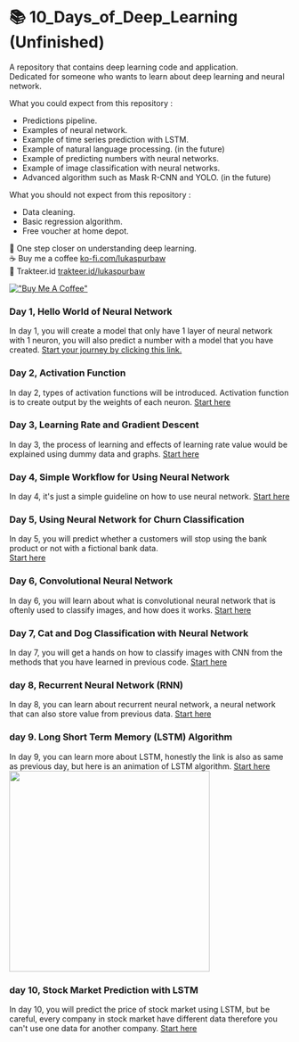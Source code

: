 # 📚 10_Days_of_Deep_Learning (Unfinished)
A repository that contains deep learning code and application.  
Dedicated for someone who wants to learn about deep learning and neural network.

What you could expect from this repository :
* Predictions pipeline.
* Examples of neural network.
* Example of time series prediction with LSTM.
* Example of natural language processing. (in the future)
* Example of predicting numbers with neural networks.
* Example of image classification with neural networks.
* Advanced algorithm such as Mask R-CNN and YOLO. (in the future)

What you should not expect from this repository :
* Data cleaning.
* Basic regression algorithm.
* Free voucher at home depot.

🥳 One step closer on understanding deep learning.   
☕ Buy me a coffee  [ko-fi.com/lukaspurbaw](ko-fi.com/lukaspurbaw)  
🍣 Trakteer.id [trakteer.id/lukaspurbaw](https://trakteer.id/lukaspurbaw)

[!["Buy Me A Coffee"](https://www.buymeacoffee.com/assets/img/custom_images/orange_img.png)](https://www.buymeacoffee.com/lukaspurbaw)

### Day 1, Hello World of Neural Network
In day 1, you will create a model that only have 1 layer of neural network with 1 neuron, you will also predict a number with a model that you have created. [Start your journey by clicking this link.](https://colab.research.google.com/github/LukasPurbaW/100_Days_of_Deep_Learning/blob/main/Day_1_Hello_World_of_Neural_Network.ipynb)

### Day 2, Activation Function
In day 2, types of activation functions will be introduced. Activation function is to create output by the weights of each neuron. [Start here](https://colab.research.google.com/github/LukasPurbaW/100_Days_of_Deep_Learning/blob/main/Day_2_Activation_Function.ipynb)

### Day 3, Learning Rate and Gradient Descent
In day 3, the process of learning and effects of learning rate value would be explained using dummy data and graphs. [Start here](https://colab.research.google.com/github/LukasPurbaW/100_Days_of_Deep_Learning/blob/main/Day_3_Learning_Rate_%26_Gradient_Descent.ipynb) 

### Day 4, Simple Workflow for Using Neural Network
In day 4, it's just a simple guideline on how to use neural network. [Start here](https://colab.research.google.com/github/LukasPurbaW/100_Days_of_Deep_Learning/blob/main/Day_4_Simple_Prediction_Pipeline_(No_code).ipynb)

### Day 5, Using Neural Network for Churn Classification
In day 5, you will predict whether a customers will stop using the bank product or not with a fictional bank data.  
[Start here](https://colab.research.google.com/github/LukasPurbaW/100_Days_of_Deep_Learning/blob/main/Day_5_ANN_for_Classification.ipynb)
 
### Day 6, Convolutional Neural Network
In day 6, you will learn about what is convolutional neural network that is oftenly used to classify images, and how does it works.
[Start here](https://colab.research.google.com/github/moswil/Python4ds_cohort-1/blob/master/Practical_3a_Convolutional_Neural_Networks.ipynb)

### Day 7, Cat and Dog Classification with Neural Network
In day 7, you will get a hands on how to classify images with CNN from the methods that you have learned in previous code.
[Start here](https://colab.research.google.com/github/lmoroney/dlaicourse/blob/master/Course%202%20-%20Part%202%20-%20Lesson%202%20-%20Notebook.ipynb#scrollTo=o-qUPyfO7Qr8)

### day 8, Recurrent Neural Network (RNN)
In day 8, you can learn about recurrent neural network, a neural network that can also store value from previous data. [Start here](https://stanford.edu/~shervine/teaching/cs-230/cheatsheet-recurrent-neural-networks)

### day 9. Long Short Term Memory (LSTM) Algorithm
In day 9, you can learn more about LSTM, honestly the link is also as same as previous day, but here is an animation of LSTM algorithm. [Start here](https://towardsdatascience.com/animated-rnn-lstm-and-gru-ef124d06cf45)
<img src="https://miro.medium.com/max/1400/1*goJVQs-p9kgLODFNyhl9zA.gif" height="360" />

### day 10, Stock Market Prediction with LSTM
In day 10, you will predict the price of stock market using LSTM, but be careful, every company in stock market have different data therefore you can't use one data for another company. [Start here](https://colab.research.google.com/github/LukasPurbaW/10_Days_of_Deep_Learning/blob/main/Day_10_Stock_Price_Prediction_with_LSTM.ipynb)
